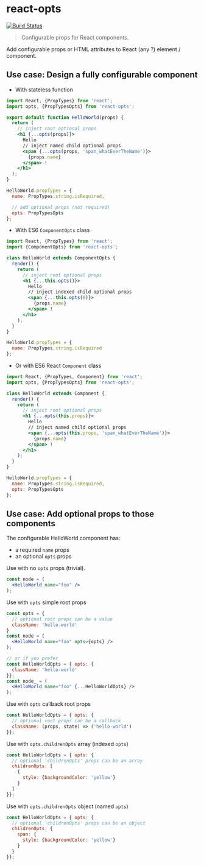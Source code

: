 # react-opts
[![Build Status](https://travis-ci.org/sylvaindethier/react-optsProps.svg?branch=master)](https://travis-ci.org/sylvaindethier/react-optsProps)

> Configurable props for React components.

Add configurable props or HTML attributes to React (any ?) element / component.

## Use case: Design a fully configurable component

  * With stateless function
```jsx
import React, {PropTypes} from 'react';
import opts, {PropTypesOpts} from 'react-opts';

export default function HelloWorld(props) {
  return (
    // inject root optional props
    <h1 {...opts(props)}>
      Hello
      // inject named child optional props
      <span {...opts(props, 'span_whatEverTheName')}>
        {props.name}
      </span> !
    </h1>
  );
}

HelloWorld.propTypes = {
  name: PropTypes.string.isRequired,

  // add optional props (not required)
  opts: PropTypesOpts
};
```

  * With ES6 `ComponentOpts` class
```jsx
import React, {PropTypes} from 'react';
import {ComponentOpts} from 'react-opts';

class HelloWorld extends ComponentOpts {
  render() {
    return (
      // inject root optional props
      <h1 {...this.opts()}>
        Hello
        // inject indexed child optional props
        <span {...this.opts(0)}>
          {props.name}
        </span> !
      </h1>
    );
  }
}

HelloWorld.propTypes = {
  name: PropTypes.string.isRequired
};
```

  * Or with ES6 React `Component` class
```jsx
import React, {PropTypes, Component} from 'react';
import opts, {PropTypesOpts} from 'react-opts';

class HelloWorld extends Component {
  render() {
    return (
      // inject root optional props
      <h1 {...opts(this.props)}>
        Hello
        // inject named child optional props
        <span {...opts(this.props, 'span_whatEverTheName')}>
          {props.name}
        </span> !
      </h1>
    );
  }
}

HelloWorld.propTypes = {
  name: PropTypes.string.isRequired,
  opts: PropTypesOpts
};
```


## Use case: Add optional props to those components

The configurable HelloWorld component has:
  - a required `name` props
  - an optional `opts` props

Use with no `opts` props (trivial).
```jsx
const node = (
  <HelloWorld name="foo" />
);
```

Use with `opts` simple root props
```jsx
const opts = {
  // optional root props can be a value
  className: 'hello-world'
}
const node = (
  <HelloWorld name="foo" opts={opts} />
);

// or if you prefer
const HelloWorldOpts = { opts: {
  className: 'hello-world'
}};
const node_ = (
  <HelloWorld name="foo" {...HelloWorldOpts} />
);
```

Use with `opts` callback root props
```jsx
const HelloWorldOpts = { opts: {
  // optional root props can be a callback
  className: (props, state) => ('hello-world')
}};
```

Use with `opts.childrenOpts` array (indexed `opts`)
```jsx
const HelloWorldOpts = { opts: {
  // optional 'childrenOpts' props can be an array
  childrenOpts: [
    {
      style: {backgroundColor: 'yellow'}
    }
  ]
}};
```

Use with `opts.childrenOpts` object (named `opts`)
```jsx
const HelloWorldOpts = { opts: {
  // optional 'childrenOpts' props can be an object
  childrenOpts: {
    span: {
      style: {backgroundColor: 'yellow'}
    }
  }
}};
```
